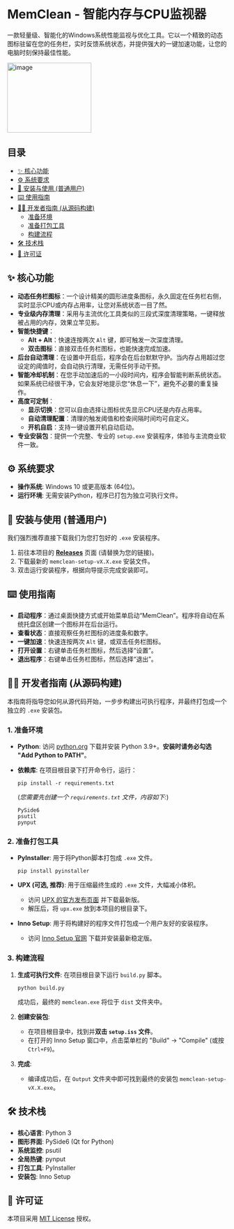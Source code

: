 # MemClean - 智能内存与CPU监视器

一款轻量级、智能化的Windows系统性能监视与优化工具。它以一个精致的动态图标驻留在您的任务栏，实时反馈系统状态，并提供强大的一键加速功能，让您的电脑时刻保持最佳性能。

<img width="193" height="160" alt="image" src="https://github.com/user-attachments/assets/8f02df4a-068d-4e04-b8d5-45f4cdba864e" />

<br>

## 目录

- [✨ 核心功能](https://www.google.com/search?q=%23-核心功能)
- [⚙️ 系统要求](https://www.google.com/search?q=%23️-系统要求)
- [🚀 安装与使用 (普通用户)](https://www.google.com/search?q=%23-安装与使用-普通用户)
- [⌨️ 使用指南](https://www.google.com/search?q=%23️-使用指南)
- [👨‍💻 开发者指南 (从源码构建)](https://www.google.com/search?q=%23-开发者指南-从源码构建)
  - [准备环境](https://www.google.com/search?q=%231-准备环境)
  - [准备打包工具](https://www.google.com/search?q=%232-准备打包工具)
  - [构建流程](https://www.google.com/search?q=%233-构建流程)
- [🛠️ 技术栈](https://www.google.com/search?q=%23️-技术栈)
- [📄 许可证](https://www.google.com/search?q=%23-许可证)

## ✨ 核心功能

- **动态任务栏图标**：一个设计精美的圆形进度条图标，永久固定在任务栏右侧，实时显示CPU或内存占用率，让您对系统状态一目了然。
- **专业级内存清理**：采用与主流优化工具类似的三段式深度清理策略，一键释放被占用的内存，效果立竿见影。
- **智能快捷键**：
  - **Alt + Alt**：快速连按两次 `Alt` 键，即可触发一次深度清理。
  - **双击图标**：直接双击任务栏图标，也能快速完成加速。
- **后台自动清理**：在设置中开启后，程序会在后台默默守护。当内存占用超过您设定的阈值时，会自动执行清理，无需任何手动干预。
- **智能冷却机制**：在您手动加速后的一小段时间内，程序会智能判断系统状态。如果系统已经很干净，它会友好地提示您“休息一下”，避免不必要的重复操作。
- **高度可定制**：
  - **显示切换**：您可以自由选择让图标优先显示CPU还是内存占用率。
  - **自动清理配置**：清理的触发阈值和检查间隔时间均可自定义。
  - **开机自启**：支持一键设置开机自动启动。
- **专业安装包**：提供一个完整、专业的 `setup.exe` 安装程序，体验与主流商业软件一致。

## ⚙️ 系统要求

- **操作系统**: Windows 10 或更高版本 (64位)。
- **运行环境**: 无需安装Python，程序已打包为独立可执行文件。

## 🚀 安装与使用 (普通用户)

我们强烈推荐直接下载我们为您打包好的 `.exe` 安装程序。

1. 前往本项目的 [**Releases**](https://github.com/your-username/your-repo/releases) 页面 (请替换为您的链接)。
2. 下载最新的 `memclean-setup-vX.X.exe` 安装文件。
3. 双击运行安装程序，根据向导提示完成安装即可。

## ⌨️ 使用指南

- **启动程序**：通过桌面快捷方式或开始菜单启动“MemClean”。程序将自动在系统托盘区创建一个图标并在后台运行。
- **查看状态**：直接观察任务栏图标的进度条和数字。
- **一键加速**：快速连按两次 `Alt` 键，或双击任务栏图标。
- **打开设置**：右键单击任务栏图标，然后选择“设置”。
- **退出程序**：右键单击任务栏图标，然后选择“退出”。

## 👨‍💻 开发者指南 (从源码构建)

本指南将指导您如何从源代码开始，一步步构建出可执行程序，并最终打包成一个独立的 `.exe` 安装包。

### 1. 准备环境

- **Python**: 访问 [python.org](https://www.python.org/downloads/) 下载并安装 Python 3.9+。**安装时请务必勾选 "Add Python to PATH"**。

- **依赖库**: 在项目根目录下打开命令行，运行：

  ```
  pip install -r requirements.txt
  ```

  (*您需要先创建一个 `requirements.txt` 文件，内容如下:*)

  ```
  PySide6
  psutil
  pynput
  ```

### 2. 准备打包工具

- **PyInstaller**: 用于将Python脚本打包成 `.exe` 文件。

  ```
  pip install pyinstaller
  ```

- **UPX (可选, 推荐)**: 用于压缩最终生成的 `.exe` 文件，大幅减小体积。

  - 访问 [UPX 的官方发布页面](https://github.com/upx/upx/releases) 并下载最新版。
  - 解压后，将 `upx.exe` 放到本项目的根目录下。

- **Inno Setup**: 用于将构建好的程序文件打包成一个用户友好的安装程序。

  - 访问 [Inno Setup 官网](https://jrsoftware.org/isinfo.php) 下载并安装最新稳定版。

### 3. 构建流程

1. **生成可执行文件**: 在项目根目录下运行 `build.py` 脚本。

   ```
   python build.py
   ```

   成功后，最终的 `memclean.exe` 将位于 `dist` 文件夹中。

2. **创建安装包**:

   - 在项目根目录中，找到并**双击 `setup.iss` 文件**。
   - 在打开的 Inno Setup 窗口中，点击菜单栏的 "Build" -> "Compile" (或按 `Ctrl+F9`)。

3. **完成**:

   - 编译成功后，在 `Output` 文件夹中即可找到最终的安装包 `memclean-setup-vX.X.exe`。

## 🛠️ 技术栈

- **核心语言**: Python 3
- **图形界面**: PySide6 (Qt for Python)
- **系统监控**: psutil
- **全局热键**: pynput
- **打包工具**: PyInstaller
- **安装包**: Inno Setup

## 📄 许可证

本项目采用 [MIT License](https://opensource.org/licenses/MIT) 授权。
